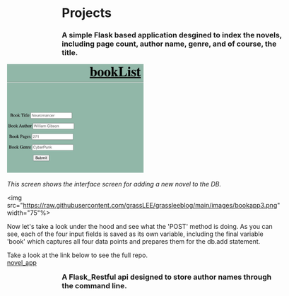 # Projects

### **A simple Flask based application** desgined to index the novels, including page count, author name, genre, and of course, the title.  
<div style="float:right; margin-right:10px;">

<img src="https://raw.githubusercontent.com/grassLEE/grassleeblog/main/images/bookapp1.png" width="50%">  

*This screen shows the interface screen for adding a new novel to the DB.* 

<img src="https://raw.githubusercontent.com/grassLEE/grassleeblog/main/images/bookapp3.png" width="75"%>

Now let's take a look under the hood and see what the 'POST' method is doing. As you can see, each of the four input fields is saved as its own variable, including the final variable 'book' which captures all four data points and prepares them for the db.add statement.

Take a look at the link below to see the full repo.  
[novel_app](https://github.com/grassLEE/novel_app.git)
</div>

### A Flask_Restful api designed to store author names through the command line.
<div style="float: right;">

</div>